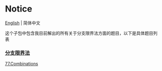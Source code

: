 # Notice
[English](https://github.com/cartoonYu/LeetCodeSolution/blob/master/src/main/java/org/LeetcodeSolution/BranchAndBound/README.md) | 简体中文

这个子包中包含我目前解出的所有关于分支限界法方面的题目，以下是具体题目列表

### [分支限界法](https://github.com/cartoonYu/LeetCodeSolution/blob/master/src/main/java/org/LeetcodeSolution/BranchAndBound)
[77.Combinations](https://github.com/cartoonYu/LeetCodeSolution/blob/master/src/main/java/org/LeetcodeSolution/BranchAndBound/Solution77.java)